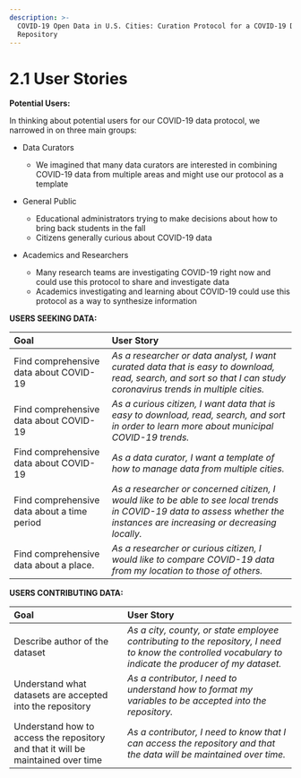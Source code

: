 ```yaml
---
description: >-
  COVID-19 Open Data in U.S. Cities: Curation Protocol for a COVID-19 Data
  Repository
---
```


# 2.1 User Stories

**Potential Users:**

In thinking about potential users for our COVID-19 data protocol, we narrowed in on three main groups: 

* Data Curators

  * We imagined that many data curators are interested in combining COVID-19 data from multiple areas and might use our protocol as a template

* General Public

  * Educational administrators trying to make decisions about how to bring back students in the fall
  * Citizens generally curious about COVID-19 data

* Academics and Researchers

  * Many research teams are investigating COVID-19 right now and could use this protocol to share and investigate data
  * Academics investigating and learning about COVID-19 could use this protocol as a way to synthesize information

**USERS SEEKING DATA:**

| Goal | User Story |
| :--- | :--- |
| Find comprehensive data about COVID-19 | _As a researcher or data analyst, I want curated data that is easy to download, read, search, and sort so that I can study coronavirus trends in multiple cities._ |
| Find comprehensive data about COVID-19 |  _As a curious citizen, I want data that is easy to download, read, search, and sort in order to learn more about municipal COVID-19 trends._ |
| Find comprehensive data about COVID-19 | _As a data curator, I want a template of how to manage data from multiple cities._ |
| Find comprehensive data about a time period | _As a researcher or concerned citizen, I would like to be able to see local trends in COVID-19 data to assess whether the instances are increasing or decreasing locally._ |
| Find comprehensive data about a place. | _As a researcher or curious citizen, I would like to compare COVID-19 data from my location to those of others._ |

**USERS CONTRIBUTING DATA:**

| **Goal** | User Story |
| :--- | :--- |
| Describe author of the dataset | _As a city, county, or state employee contributing to the repository, I need to know the controlled vocabulary to indicate the producer of my dataset._ |
| Understand what datasets are accepted into the repository | _As a contributor, I need to understand how to format my variables to be accepted into the repository._ |
| Understand how to access the repository and that it will be maintained over time | _As a contributor, I need to know that I can access the repository and that the data will be maintained over time._ |



